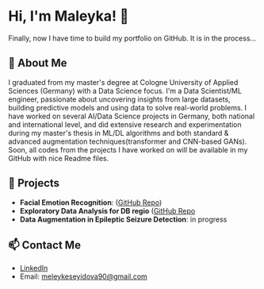 # Hi, I'm  Maleyka! 👋

Finally, now I have time to build my portfolio on GitHub. It is in the process...

## 🚀 About Me
I graduated from my master's degree at Cologne University of Applied Sciences (Germany) with a Data Science
focus. 
I'm a Data Scientist/ML engineer, passionate about uncovering insights from large datasets,
building predictive models and using data to solve real-world problems.
I have worked on several AI/Data Science projects in Germany, both national and international
level, and did extensive research and experimentation during my master's thesis in ML/DL 
algorithms and both standard & advanced augmentation techniques(transformer and CNN-based GANs).
Soon, all codes from the projects I have worked on will be available 
in my GitHub with nice Readme files. 


## 🌱 Projects
- **Facial Emotion Recognition**: ([GitHub Repo](https://github.com/Maleyka-gh/Facial_Emotion_Recognition))
- **Exploratory Data Analysis for DB regio** ([GitHub Repo](https://github.com/Maleyka-gh/DB_Regio_EDA)
- **Data Augmentation in Epileptic Seizure Detection**: in progress

## 📫 Contact Me
- [LinkedIn](https://www.linkedin.com/in/maleyka-s-0b2363227)
- Email: meleykeseyidova90@gmail.com


